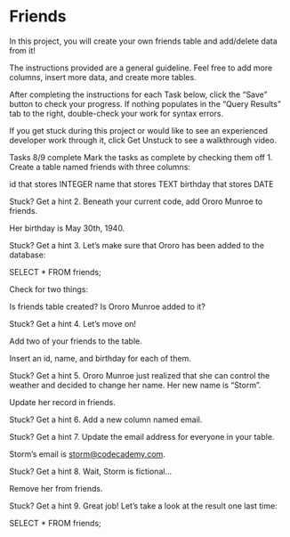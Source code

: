 # Friends
In this project, you will create your own friends table and add/delete data from it!

The instructions provided are a general guideline. Feel free to add more columns, insert more data, and create more tables.

After completing the instructions for each Task below, click the “Save” button to check your progress. If nothing populates in the “Query Results” tab to the right, double-check your work for syntax errors.

If you get stuck during this project or would like to see an experienced developer work through it, click Get Unstuck to see a walkthrough video.

Tasks
8/9 complete
Mark the tasks as complete by checking them off
1.
Create a table named friends with three columns:

id that stores INTEGER
name that stores TEXT
birthday that stores DATE

Stuck? Get a hint
2.
Beneath your current code, add Ororo Munroe to friends.

Her birthday is May 30th, 1940.


Stuck? Get a hint
3.
Let’s make sure that Ororo has been added to the database:

SELECT * 
FROM friends;

Check for two things:

Is friends table created?
Is Ororo Munroe added to it?

Stuck? Get a hint
4.
Let’s move on!

Add two of your friends to the table.

Insert an id, name, and birthday for each of them.


Stuck? Get a hint
5.
Ororo Munroe just realized that she can control the weather and decided to change her name. Her new name is “Storm”.

Update her record in friends.


Stuck? Get a hint
6.
Add a new column named email.


Stuck? Get a hint
7.
Update the email address for everyone in your table.

Storm’s email is storm@codecademy.com.


Stuck? Get a hint
8.
Wait, Storm is fictional…

Remove her from friends.


Stuck? Get a hint
9.
Great job! Let’s take a look at the result one last time:

SELECT * 
FROM friends;
